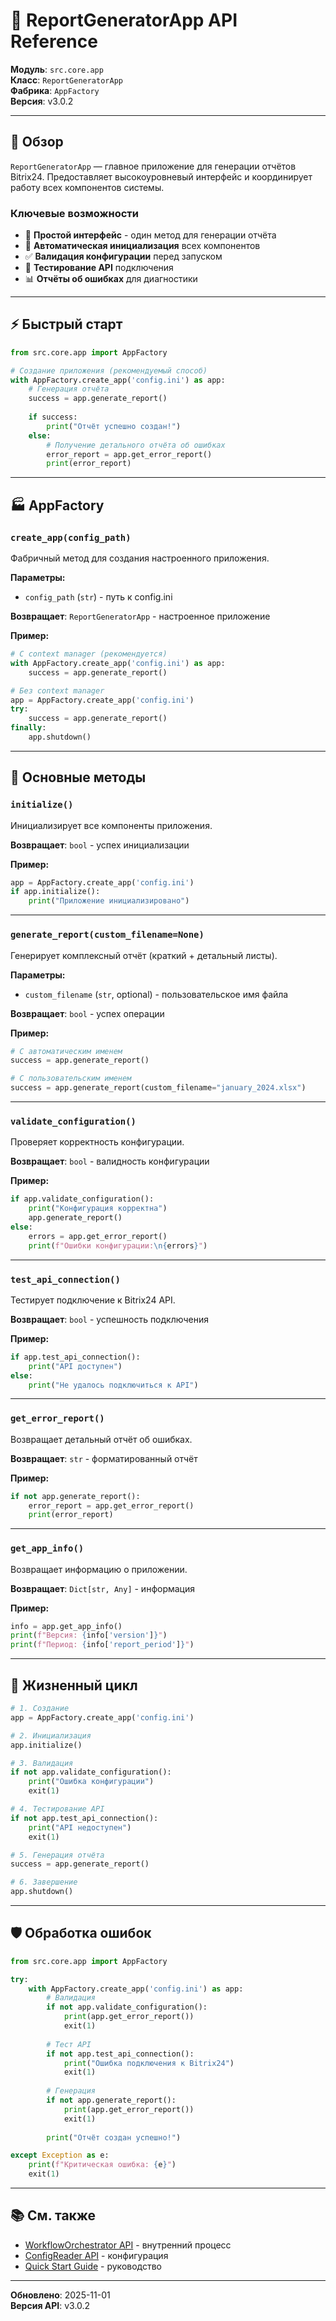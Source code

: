 # 🚀 ReportGeneratorApp API Reference

**Модуль**: `src.core.app`  
**Класс**: `ReportGeneratorApp`  
**Фабрика**: `AppFactory`  
**Версия**: v3.0.2

---

## 📖 Обзор

`ReportGeneratorApp` — главное приложение для генерации отчётов Bitrix24. Предоставляет высокоуровневый интерфейс и координирует работу всех компонентов системы.

### Ключевые возможности

- 🎯 **Простой интерфейс** - один метод для генерации отчёта
- 🔧 **Автоматическая инициализация** всех компонентов
- ✅ **Валидация конфигурации** перед запуском
- 🔌 **Тестирование API** подключения
- 📊 **Отчёты об ошибках** для диагностики

---

## ⚡ Быстрый старт

```python
from src.core.app import AppFactory

# Создание приложения (рекомендуемый способ)
with AppFactory.create_app('config.ini') as app:
    # Генерация отчёта
    success = app.generate_report()
    
    if success:
        print("Отчёт успешно создан!")
    else:
        # Получение детального отчёта об ошибках
        error_report = app.get_error_report()
        print(error_report)
```

---

## 🏭 AppFactory

### `create_app(config_path)`

Фабричный метод для создания настроенного приложения.

**Параметры:**
- `config_path` (`str`) - путь к config.ini

**Возвращает**: `ReportGeneratorApp` - настроенное приложение

**Пример:**

```python
# С context manager (рекомендуется)
with AppFactory.create_app('config.ini') as app:
    success = app.generate_report()

# Без context manager
app = AppFactory.create_app('config.ini')
try:
    success = app.generate_report()
finally:
    app.shutdown()
```

---

## 🎯 Основные методы

### `initialize()`

Инициализирует все компоненты приложения.

**Возвращает**: `bool` - успех инициализации

**Пример:**

```python
app = AppFactory.create_app('config.ini')
if app.initialize():
    print("Приложение инициализировано")
```

---

### `generate_report(custom_filename=None)`

Генерирует комплексный отчёт (краткий + детальный листы).

**Параметры:**
- `custom_filename` (`str`, optional) - пользовательское имя файла

**Возвращает**: `bool` - успех операции

**Пример:**

```python
# С автоматическим именем
success = app.generate_report()

# С пользовательским именем
success = app.generate_report(custom_filename="january_2024.xlsx")
```

---

### `validate_configuration()`

Проверяет корректность конфигурации.

**Возвращает**: `bool` - валидность конфигурации

**Пример:**

```python
if app.validate_configuration():
    print("Конфигурация корректна")
    app.generate_report()
else:
    errors = app.get_error_report()
    print(f"Ошибки конфигурации:\n{errors}")
```

---

### `test_api_connection()`

Тестирует подключение к Bitrix24 API.

**Возвращает**: `bool` - успешность подключения

**Пример:**

```python
if app.test_api_connection():
    print("API доступен")
else:
    print("Не удалось подключиться к API")
```

---

### `get_error_report()`

Возвращает детальный отчёт об ошибках.

**Возвращает**: `str` - форматированный отчёт

**Пример:**

```python
if not app.generate_report():
    error_report = app.get_error_report()
    print(error_report)
```

---

### `get_app_info()`

Возвращает информацию о приложении.

**Возвращает**: `Dict[str, Any]` - информация

**Пример:**

```python
info = app.get_app_info()
print(f"Версия: {info['version']}")
print(f"Период: {info['report_period']}")
```

---

## 🔄 Жизненный цикл

```python
# 1. Создание
app = AppFactory.create_app('config.ini')

# 2. Инициализация
app.initialize()

# 3. Валидация
if not app.validate_configuration():
    print("Ошибка конфигурации")
    exit(1)

# 4. Тестирование API
if not app.test_api_connection():
    print("API недоступен")
    exit(1)

# 5. Генерация отчёта
success = app.generate_report()

# 6. Завершение
app.shutdown()
```

---

## 🛡️ Обработка ошибок

```python
from src.core.app import AppFactory

try:
    with AppFactory.create_app('config.ini') as app:
        # Валидация
        if not app.validate_configuration():
            print(app.get_error_report())
            exit(1)
        
        # Тест API
        if not app.test_api_connection():
            print("Ошибка подключения к Bitrix24")
            exit(1)
        
        # Генерация
        if not app.generate_report():
            print(app.get_error_report())
            exit(1)
        
        print("Отчёт создан успешно!")

except Exception as e:
    print(f"Критическая ошибка: {e}")
    exit(1)
```

---

## 📚 См. также

- [WorkflowOrchestrator API](workflow.md) - внутренний процесс
- [ConfigReader API](config-reader.md) - конфигурация
- [Quick Start Guide](../../user/quick-start.md) - руководство

---

**Обновлено**: 2025-11-01  
**Версия API**: v3.0.2
